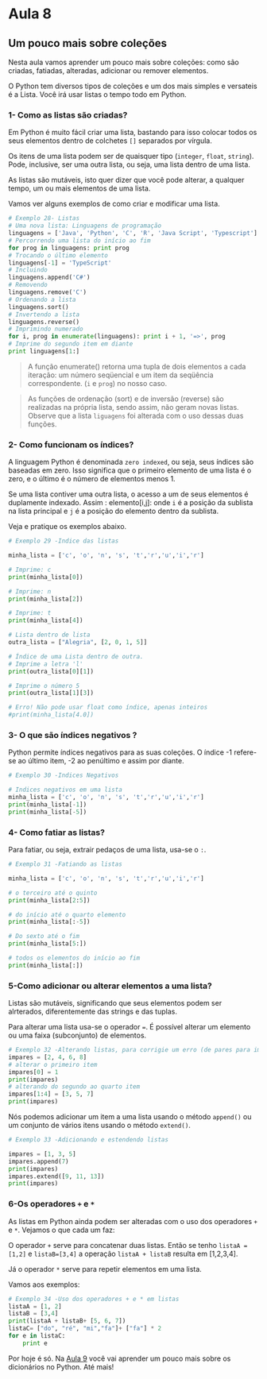 # Aula 8

## Um pouco mais sobre coleções

Nesta aula vamos aprender um pouco mais sobre coleções: como são criadas, fatiadas, alteradas, adicionar ou remover elementos.

O Python tem diversos tipos de coleções e um dos mais simples e versateis é a Lista. Você irá usar listas o tempo todo em Python.

### 1- Como as listas são criadas?

Em Python é muito fácil criar uma lista, bastando para isso colocar todos os seus elementos dentro de colchetes `[]` separados por vírgula.

Os itens de uma lista podem ser de quaisquer tipo (`integer`, `float`, `string`). Pode, inclusive, ser uma outra lista, ou seja, uma lista dentro de uma lista.

As listas são mutáveis, isto quer dizer que você pode alterar, a qualquer tempo, um ou mais elementos de uma lista.

Vamos ver alguns exemplos de como criar e modificar uma lista.

```python
# Exemplo 28- Listas
# Uma nova lista: Linguagens de programação
linguagens = ['Java', 'Python', 'C', 'R', 'Java Script', 'Typescript']
# Percorrendo uma lista do início ao fim
for prog in linguagens: print prog
# Trocando o último elemento
linguagens[-1] = 'TypeScript' 
# Incluindo
linguagens.append('C#') 
# Removendo
linguagens.remove('C') 
# Ordenando a lista
linguagens.sort()
# Invertendo a lista
linguagens.reverse()
# Imprimindo numerado
for i, prog in enumerate(linguagens): print i + 1, '=>', prog
# Imprime do segundo item em diante
print linguagens[1:] 
```
> A função enumerate() retorna uma tupla de dois elementos a cada iteração: um número
seqüencial e um item da seqüência correspondente. (`i` e `prog`) no nosso caso.

> As funções de ordenação (sort) e de inversão (reverse) são realizadas na própria lista, sendo assim, não geram novas listas. Observe que a lista `liguagens` foi alterada com o uso dessas duas funções.

### 2- Como funcionam os índices?

A linguagem Python é denominada `zero indexed`, ou seja, seus índices são baseadas em zero. Isso significa que o primeiro elemento de uma lista é o zero, e o último é o número de elementos menos 1.

Se uma lista contiver uma outra lista, o acesso a um de seus elementos é duplamente indexado.
Assim : elemento[i,j]: onde `i` é a posição da sublista na lista principal e `j` é a posição do elemento dentro da sublista.

Veja e pratique os exemplos abaixo.

```python
# Exemplo 29 -Indice das listas

minha_lista = ['c', 'o', 'n', 's', 't','r','u','i','r']

# Imprime: c
print(minha_lista[0])

# Imprime: n
print(minha_lista[2])

# Imprime: t
print(minha_lista[4])

# Lista dentro de lista
outra_lista = ["Alegria", [2, 0, 1, 5]]

# Índice de uma Lista dentro de outra.
# Imprime a letra 'l'
print(outra_lista[0][1])

# Imprime o número 5
print(outra_lista[1][3])

# Erro! Não pode usar float como índice, apenas inteiros
#print(minha_lista[4.0])

```

### 3- O que são índices negativos ?

Python permite índices negativos para as suas coleções. O índice -1 refere-se ao último item, -2 ao penúltimo e assim por diante.

```python
# Exemplo 30 -Indices Negativos

# Indices negativos em uma lista
minha_lista = ['c', 'o', 'n', 's', 't','r','u','i','r']
print(minha_lista[-1])
print(minha_lista[-5])
```

### 4- Como fatiar as listas?
Para fatiar, ou seja, extrair pedaços de uma lista, usa-se o `:`.

```python
# Exemplo 31 -Fatiando as listas

minha_lista = ['c', 'o', 'n', 's', 't','r','u','i','r']

# o terceiro até o quinto
print(minha_lista[2:5])

# do início até o quarto elemento
print(minha_lista[:-5])

# Do sexto até o fim
print(minha_lista[5:])

# todos os elementos do início ao fim
print(minha_lista[:])
```

### 5-Como adicionar ou alterar elementos a uma lista?

Listas são mutáveis, significando que seus elementos podem ser alrterados, diferentemente das strings e das tuplas.

Para alterar uma lista usa-se o operador `=`. É possível alterar um elemento ou uma faixa (subconjunto) de elementos.

```python
# Exemplo 32 -Alterando listas, para corrigie um erro (de pares para impares)
impares = [2, 4, 6, 8]
# alterar o primeiro item    
impares[0] = 1            
print(impares)
# alterando do segundo ao quarto item
impares[1:4] = [3, 5, 7]  
print(impares)                   
```

Nós podemos adicionar um item a uma lista usando o método `append()` ou um conjunto de vários itens usando o método `extend()`.

```python
# Exemplo 33 -Adicionando e estendendo listas 

impares = [1, 3, 5]
impares.append(7)
print(impares)
impares.extend([9, 11, 13])
print(impares)

```
### 6-Os operadores `+` e `*`

As listas em Python ainda podem ser alteradas com o uso dos operadores `+` e `*`. Vejamos o que cada um faz:

O operador `+` serve para concatenar duas listas. Então se tenho `listaA = [1,2]` e `listaB=[3,4]` a operação `listaA + listaB` resulta em [1,2,3,4].

Já o operador `*` serve para repetir elementos em uma lista.

Vamos aos exemplos:

```python
# Exemplo 34 -Uso dos operadores + e * em listas 
listaA = [1, 2]
listaB = [3,4]
print(listaA + listaB+ [5, 6, 7])
listaC= ["do", "ré", "mi","fa"]+ ["fa"] * 2
for e in listaC:
    print e

```

Por hoje é só. Na [Aula 9](Aula9.md) você vai aprender um pouco mais sobre os dicionários no Python. Até mais!


